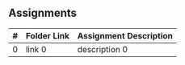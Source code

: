 ##  Assignments

|   #   | Folder Link | Assignment Description |
| :---: | ----------- | ---------------------- |
|     0   | link 0      | description 0        |
